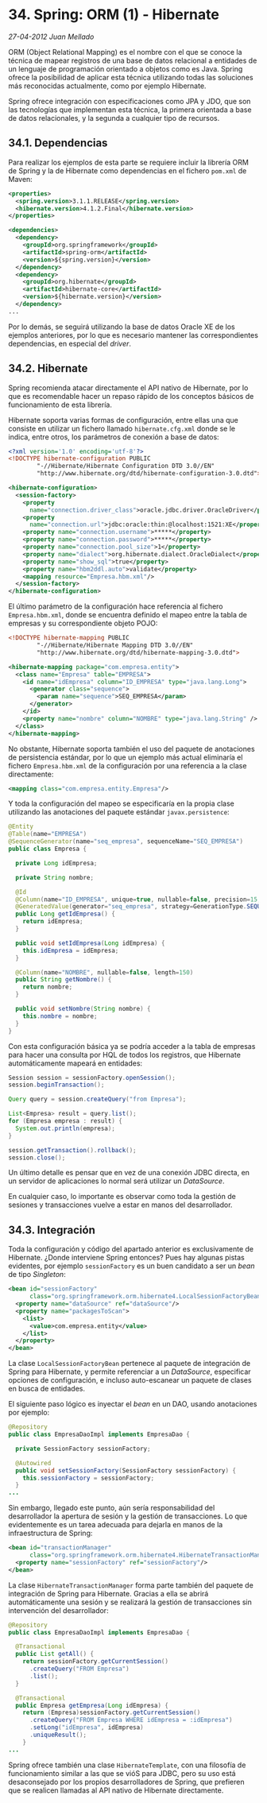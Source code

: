 # 34. Spring: ORM (1) - Hibernate

_27-04-2012_ _Juan Mellado_

ORM (Object Relational Mapping) es el nombre con el que se conoce la técnica de mapear registros de una base de datos relacional a entidades de un lenguaje de programación orientado a objetos como es Java. Spring ofrece la posibilidad de aplicar esta técnica utilizando todas las soluciones más reconocidas actualmente, como por ejemplo Hibernate.

Spring ofrece integración con especificaciones como JPA y JDO, que son las tecnologías que implementan esta técnica, la primera orientada a base de datos relacionales, y la segunda a cualquier tipo de recursos.

## 34.1. Dependencias

Para realizar los ejemplos de esta parte se requiere incluir la librería ORM de Spring y la de Hibernate como dependencias en el fichero ```pom.xml``` de Maven:

```xml
<properties>
  <spring.version>3.1.1.RELEASE</spring.version>
  <hibernate.version>4.1.2.Final</hibernate.version>
</properties>

<dependencies>
  <dependency>
    <groupId>org.springframework</groupId>
    <artifactId>spring-orm</artifactId>
    <version>${spring.version}</version>
  </dependency>
  <dependency>
    <groupId>org.hibernate</groupId>
    <artifactId>hibernate-core</artifactId>
    <version>${hibernate.version}</version>
  </dependency>
...
```

Por lo demás, se seguirá utilizando la base de datos Oracle XE de los ejemplos anteriores, por lo que es necesario mantener las correspondientes dependencias, en especial del _driver_.

## 34.2. Hibernate

Spring recomienda atacar directamente el API nativo de Hibernate, por lo que es recomendable hacer un repaso rápido de los conceptos básicos de funcionamiento de esta librería.

Hibernate soporta varias formas de configuración, entre ellas una que consiste en utilizar un fichero llamado ```hibernate.cfg.xml``` donde se le indica, entre otros, los parámetros de conexión a base de datos:

```xml
<?xml version='1.0' encoding='utf-8'?>
<!DOCTYPE hibernate-configuration PUBLIC
        "-//Hibernate/Hibernate Configuration DTD 3.0//EN"
        "http://www.hibernate.org/dtd/hibernate-configuration-3.0.dtd">

<hibernate-configuration>
  <session-factory>
    <property
      name="connection.driver_class">oracle.jdbc.driver.OracleDriver</property>
    <property
      name="connection.url">jdbc:oracle:thin:@localhost:1521:XE</property>
    <property name="connection.username">*****</property>
    <property name="connection.password">*****</property>
    <property name="connection.pool_size">1</property>
    <property name="dialect">org.hibernate.dialect.OracleDialect</property>
    <property name="show_sql">true</property>
    <property name="hbm2ddl.auto">validate</property>
    <mapping resource="Empresa.hbm.xml"/>
  </session-factory>
</hibernate-configuration>
```

El último parámetro de la configuración hace referencia al fichero ```Empresa.hbm.xml```, donde se encuentra definido el mapeo entre la tabla de empresas y su correspondiente objeto POJO:

```xml
<!DOCTYPE hibernate-mapping PUBLIC
        "-//Hibernate/Hibernate Mapping DTD 3.0//EN"
        "http://www.hibernate.org/dtd/hibernate-mapping-3.0.dtd">

<hibernate-mapping package="com.empresa.entity">
  <class name="Empresa" table="EMPRESA">
    <id name="idEmpresa" column="ID_EMPRESA" type="java.lang.Long">
      <generator class="sequence">
        <param name="sequence">SEQ_EMPRESA</param>
      </generator>
    </id>
    <property name="nombre" column="NOMBRE" type="java.lang.String" />
  </class>
</hibernate-mapping>
```

No obstante, Hibernate soporta también el uso del paquete de anotaciones de persistencia estándar, por lo que un ejemplo más actual eliminaría el fichero ```Empresa.hbm.xml``` de la configuración por una referencia a la clase directamente:

```xml
<mapping class="com.empresa.entity.Empresa"/>
```

Y toda la configuración del mapeo se especificaría en la propia clase utilizando las anotaciones del paquete estándar ```javax.persistence```:

```java
@Entity
@Table(name="EMPRESA")
@SequenceGenerator(name="seq_empresa", sequenceName="SEQ_EMPRESA")
public class Empresa {

  private Long idEmpresa;

  private String nombre;

  @Id
  @Column(name="ID_EMPRESA", unique=true, nullable=false, precision=15, scale=0)
  @GeneratedValue(generator="seq_empresa", strategy=GenerationType.SEQUENCE)
  public Long getIdEmpresa() {
    return idEmpresa;
  }

  public void setIdEmpresa(Long idEmpresa) {
    this.idEmpresa = idEmpresa;
  }

  @Column(name="NOMBRE", nullable=false, length=150)
  public String getNombre() {
    return nombre;
  }

  public void setNombre(String nombre) {
    this.nombre = nombre;
  }
}
```

Con esta configuración básica ya se podría acceder a la tabla de empresas para hacer una consulta por HQL de todos los registros, que Hibernate automáticamente mapeará en entidades:

```java
Session session = sessionFactory.openSession();
session.beginTransaction();

Query query = session.createQuery("from Empresa");

List<Empresa> result = query.list();
for (Empresa empresa : result) {
  System.out.println(empresa);
}

session.getTransaction().rollback();
session.close();
```

Un último detalle es pensar que en vez de una conexión JDBC directa, en un servidor de aplicaciones lo normal será utilizar un _DataSource_.

En cualquier caso, lo importante es observar como toda la gestión de sesiones y transacciones vuelve a estar en manos del desarrollador.

## 34.3. Integración

Toda la configuración y código del apartado anterior es exclusivamente de Hibernate. ¿Donde interviene Spring entonces? Pues hay algunas pistas evidentes, por ejemplo ```sessionFactory``` es un buen candidato a ser un _bean_ de tipo _Singleton_:

```xml
<bean id="sessionFactory"
      class="org.springframework.orm.hibernate4.LocalSessionFactoryBean">
  <property name="dataSource" ref="dataSource"/>
  <property name="packagesToScan">
    <list>
      <value>com.empresa.entity</value>
    </list>
  </property>
</bean>
```

La clase ```LocalSessionFactoryBean``` pertenece al paquete de integración de Spring para Hibernate, y permite referenciar a un _DataSource_, especificar opciones de configuración, e incluso auto-escanear un paquete de clases en busca de entidades.

El siguiente paso lógico es inyectar el _bean_ en un DAO, usando anotaciones por ejemplo:

```java
@Repository
public class EmpresaDaoImpl implements EmpresaDao {

  private SessionFactory sessionFactory;

  @Autowired
  public void setSessionFactory(SessionFactory sessionFactory) {
    this.sessionFactory = sessionFactory;
  }
...
```

Sin embargo, llegado este punto, aún sería responsabilidad del desarrollador la apertura de sesión y la gestión de transacciones. Lo que evidentemente es un tarea adecuada para dejarla en manos de la infraestructura de Spring:

```xml
<bean id="transactionManager"
      class="org.springframework.orm.hibernate4.HibernateTransactionManager">
  <property name="sessionFactory" ref="sessionFactory"/>
</bean>
```

La clase ```HibernateTransactionManager``` forma parte también del paquete de integración de Spring para Hibernate. Gracias a ella se abrirá automáticamente una sesión y se realizará la gestión de transacciones sin intervención del desarrollador:

```java
@Repository
public class EmpresaDaoImpl implements EmpresaDao {

  @Transactional
  public List getAll() {
    return sessionFactory.getCurrentSession()
      .createQuery("FROM Empresa")
      .list();
  }

  @Transactional
  public Empresa getEmpresa(Long idEmpresa) {
    return (Empresa)sessionFactory.getCurrentSession()
      .createQuery("FROM Empresa WHERE idEmpresa = :idEmpresa")
      .setLong("idEmpresa", idEmpresa)
      .uniqueResult();
    }
...
```

Spring ofrece también una clase ```HibernateTemplate```, con una filosofía de funcionamiento similar a las que se vióS para JDBC, pero su uso está desaconsejado por los propios desarrolladores de Spring, que prefieren que se realicen llamadas al API nativo de Hibernate directamente.
